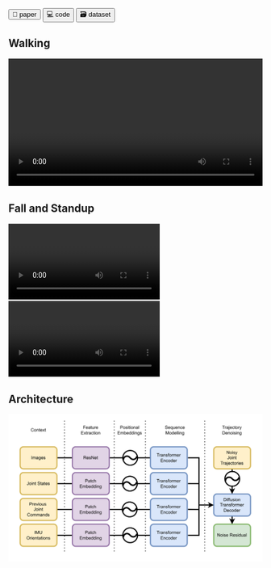 <button name="button" onclick="">📄 paper</button>
<button name="button" onclick="https://github.com/bit-bots/SoccerDiffusion">💻 code</button>
<button name="button" onclick="https://data.bit-bots.de/soccer_diffusion_dataset.sqlite3">🗃️ dataset</button>

## Walking
<video width="100%" controls data-src="assets/walking.mp4" loop autoplay>
</video>

## Fall and Standup
![image](assets/get_up_fall_back.mp4)
![image](assets/get_up_fall_right.mp4)

## Architecture
![image](assets/architecture.png)

